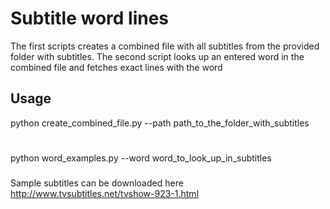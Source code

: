 # Subtitle word lines
The first scripts creates a combined file with all subtitles from the provided folder with subtitles. 
The second script looks up an entered word in the combined file and fetches exact lines with the word  

## Usage
python create_combined_file.py --path path_to_the_folder_with_subtitles
#
python word_examples.py --word word_to_look_up_in_subtitles

###
Sample subtitles can be downloaded here http://www.tvsubtitles.net/tvshow-923-1.html
